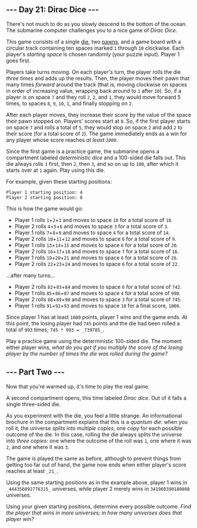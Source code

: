 \--- Day 21: Dirac Dice ---
---------------------------

There's not much to do as you slowly descend to the bottom of the ocean. The submarine computer challenges you to a nice game of _Dirac Dice_.

This game consists of a single [die](https://en.wikipedia.org/wiki/Dice), two [pawns](https://en.wikipedia.org/wiki/Glossary_of_board_games#piece), and a game board with a circular track containing ten spaces marked `1` through `10` clockwise. Each player's _starting space_ is chosen randomly (your puzzle input). Player 1 goes first.

Players take turns moving. On each player's turn, the player rolls the die _three times_ and adds up the results. Then, the player moves their pawn that many times _forward_ around the track (that is, moving clockwise on spaces in order of increasing value, wrapping back around to `1` after `10`). So, if a player is on space `7` and they roll `2`, `2`, and `1`, they would move forward 5 times, to spaces `8`, `9`, `10`, `1`, and finally stopping on `2`.

After each player moves, they increase their _score_ by the value of the space their pawn stopped on. Players' scores start at `0`. So, if the first player starts on space `7` and rolls a total of `5`, they would stop on space `2` and add `2` to their score (for a total score of `2`). The game immediately ends as a win for any player whose score reaches _at least `1000`_.

Since the first game is a practice game, the submarine opens a compartment labeled _deterministic dice_ and a 100-sided die falls out. This die always rolls `1` first, then `2`, then `3`, and so on up to `100`, after which it starts over at `1` again. Play using this die.

For example, given these starting positions:

    Player 1 starting position: 4
    Player 2 starting position: 8
    

This is how the game would go:

*   Player 1 rolls `1`+`2`+`3` and moves to space `10` for a total score of `10`.
*   Player 2 rolls `4`+`5`+`6` and moves to space `3` for a total score of `3`.
*   Player 1 rolls `7`+`8`+`9` and moves to space `4` for a total score of `14`.
*   Player 2 rolls `10`+`11`+`12` and moves to space `6` for a total score of `9`.
*   Player 1 rolls `13`+`14`+`15` and moves to space `6` for a total score of `20`.
*   Player 2 rolls `16`+`17`+`18` and moves to space `7` for a total score of `16`.
*   Player 1 rolls `19`+`20`+`21` and moves to space `6` for a total score of `26`.
*   Player 2 rolls `22`+`23`+`24` and moves to space `6` for a total score of `22`.

...after many turns...

*   Player 2 rolls `82`+`83`+`84` and moves to space `6` for a total score of `742`.
*   Player 1 rolls `85`+`86`+`87` and moves to space `4` for a total score of `990`.
*   Player 2 rolls `88`+`89`+`90` and moves to space `3` for a total score of `745`.
*   Player 1 rolls `91`+`92`+`93` and moves to space `10` for a final score, `1000`.

Since player 1 has at least `1000` points, player 1 wins and the game ends. At this point, the losing player had `745` points and the die had been rolled a total of `993` times; `745 * 993 = _739785_`.

Play a practice game using the deterministic 100-sided die. The moment either player wins, _what do you get if you multiply the score of the losing player by the number of times the die was rolled during the game?_



\--- Part Two ---
-----------------

Now that you're warmed up, it's time to play the real game.

A second compartment opens, this time labeled _Dirac dice_. Out of it falls a single three-sided die.

As you experiment with the die, you feel a little strange. An informational brochure in the compartment explains that this is a _quantum die_: when you roll it, the universe _splits into multiple copies_, one copy for each possible outcome of the die. In this case, rolling the die always splits the universe into _three copies_: one where the outcome of the roll was `1`, one where it was `2`, and one where it was `3`.

The game is played the same as before, although to prevent things from getting too far out of hand, the game now ends when either player's score reaches at least `_21_`.

Using the same starting positions as in the example above, player 1 wins in `_444356092776315_` universes, while player 2 merely wins in `341960390180808` universes.

Using your given starting positions, determine every possible outcome. _Find the player that wins in more universes; in how many universes does that player win?_
